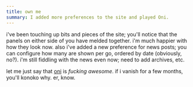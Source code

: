 ```yaml
---
title: own me
summary: I added more preferences to the site and played Oni.
---
```


i've been touching up bits and pieces of the site; you'll notice that the panels on either side of you have melded together. i'm much happier with how they look now. also i've added a new preference for news posts; you can configure how many are shown per go, ordered by date (obviously, no?). i'm still fiddling with the news even now; need to add archives, etc.

let me just say that [oni](http://oni.bungie.com/) is *fucking awesome*. if i vanish for a few months, you'll konoko why. er, know.